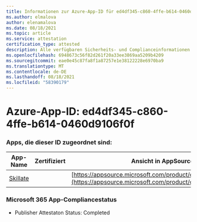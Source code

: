 ```yaml
---
title: Informationen zur Azure-App-ID für ed4df345-c860-4ffe-b614-0460d9106f0f
ms.author: elmalova
author: elenamalova
ms.date: 08/18/2021
ms.topic: article
ms.service: attestation
certification_type: attested
description: Alle verfügbaren Sicherheits- und Complianceinformationen für ed4df345-c860-4ffe-b614-0460d9106f0f.
ms.openlocfilehash: 6948673c56f82d261f20a33ee3869aa5209b4209
ms.sourcegitcommit: eae0e45c87fa8f1a87257e1e38122228e6970ba9
ms.translationtype: MT
ms.contentlocale: de-DE
ms.lasthandoff: 08/18/2021
ms.locfileid: "58390179"
---
```

# <a name="azure-app-id-ed4df345-c860-4ffe-b614-0460d9106f0f"></a>Azure-App-ID: ed4df345-c860-4ffe-b614-0460d9106f0f


### <a name="apps-associated-with-this-id"></a>Apps, die dieser ID zugeordnet sind:
| **App-Name** | **Zertifiziert** | **Ansicht in AppSource** |
|--------------|---------------|-----------------------|
| [Skillate](https://docs.microsoft.com/microsoft-365-app-certification/forward/WA200002490) |  | [https://appsource.microsoft.com/product/office/WA200002490](https://appsource.microsoft.com/product/office/WA200002490) |

### <a name="microsoft-365-app-compliance-status"></a>Microsoft 365 App-Compliancestatus
- Publisher Attestaton Status: Completed
